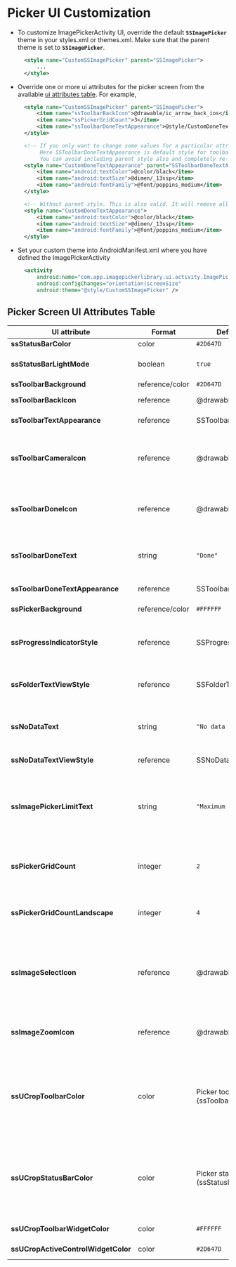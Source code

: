 # Picker UI Customization
* To customize ImagePickerActivity UI, override the default **`SSImagePicker`** theme in your styles.xml or themes.xml. Make sure that the parent theme is set to **`SSImagePicker`**.

  ```xml
    <style name="CustomSSImagePicker" parent="SSImagePicker">
        ...      
    </style>
  ```
* Override one or more ui attributes for the picker screen from the available [ui attributes table](#picker-screen-ui-attributes-table). For example,
  ```xml
    <style name="CustomSSImagePicker" parent="SSImagePicker">
        <item name="ssToolbarBackIcon">@drawable/ic_arrow_back_ios</item>
        <item name="ssPickerGridCount">3</item>
        <item name="ssToolbarDoneTextAppearance">@style/CustomDoneTextAppearance</item>
    </style>

    <!-- If you only want to change some values for a particular attribute it is better to add default style of that attribute as parent style.
         Here SSToolbarDoneTextAppearance is default style for toolbar's done text. 
         You can avoid including parent style also and completely re-write your own definition of toolbar's done text's text appearance-->
    <style name="CustomDoneTextAppearance" parent="SSToolbarDoneTextAppearance">
        <item name="android:textColor">@color/black</item>
        <item name="android:textSize">@dimen/_13ssp</item>
        <item name="android:fontFamily">@font/poppins_medium</item>
    </style>

    <!-- Without parent style. This is also valid. It will remove all the parent values for that style. -->
    <style name="CustomDoneTextAppearance">
        <item name="android:textColor">@color/black</item>
        <item name="android:textSize">@dimen/_13ssp</item>
        <item name="android:fontFamily">@font/poppins_medium</item>
    </style>
  ```
* Set your custom theme into AndroidManifest.xml where you have defined the ImagePickerActivity
  ```xml
    <activity
        android:name="com.app.imagepickerlibrary.ui.activity.ImagePickerActivity"
        android:configChanges="orientation|screenSize"
        android:theme="@style/CustomSSImagePicker" />
  ```

## Picker Screen UI Attributes Table

| UI attribute                        | Format          | Default value/style                             | Description                                                                                                                                                    |
|-------------------------------------|-----------------|-------------------------------------------------|----------------------------------------------------------------------------------------------------------------------------------------------------------------|
| **ssStatusBarColor**                | color           | `#2D647D`                                       | Status bar color                                                                                                                                               |
| **ssStatusBarLightMode**            | boolean         | `true`                                          | Used to determine status bar is in light or dark mode                                                                                                          |
| **ssToolbarBackground**             | reference/color | `#2D647D`                                       | Toolbar background                                                                                                                                             |
| **ssToolbarBackIcon**               | reference       | @drawable/ic_ss_arrow_back                      | Toolbar back button drawable image                                                                                                                             |
| **ssToolbarTextAppearance**         | reference       | SSToolbarTitleTextAppearance                    | Toolbar title text appearance                                                                                                                                  |
| **ssToolbarCameraIcon**             | reference       | @drawable/ic_ss_camera                          | Toolbar camera button drawable image. You can hide the icon via **cameraIcon(false)** in picker configuration.                                                 |
| **ssToolbarDoneIcon**               | reference       | @drawable/ic_ss_done                            | Toolbar done button drawable image. By default the icon will be displayed for done.                                                                            |
| **ssToolbarDoneText**               | string          | `"Done"`                                        | Toolbar done button text. You can show the text via **doneIcon(false)** in picker configuration                                                                |
| **ssToolbarDoneTextAppearance**     | reference       | SSToolbarDoneTextAppearance                     | Toolbar done button text appearance.                                                                                                                           |
| **ssPickerBackground**              | reference/color | `#FFFFFF`                                       | Picker screen surface background.                                                                                                                              |
| **ssProgressIndicatorStyle**        | reference       | SSProgressIndicatorStyle                        | Style for the circular progress indicator which is displayed while the images are being fetched.                                                               |
| **ssFolderTextViewStyle**           | reference       | SSFolderTextStyle                               | Text view style for the folder name which appears on the folder.                                                                                               |
| **ssNoDataText**                    | string          | `"No data found"`                               | Text which is showed to user when there is no image in a folder or no images are found.                                                                        |
| **ssNoDataTextViewStyle**           | reference       | SSNoDataTextStyle                               | Text view style for the no data text view.                                                                                                                     |
| **ssImagePickerLimitText**          | string          | `"Maximum selection reached"`                   | The text which will be displayed to user when the user tries to select more images then the specified pick limit. This message will be displayed as **Toast**. |
| **ssPickerGridCount**               | integer         | `2`                                             | Grid count for the picker screen in **Portrait** mode. It will be same for both folder and image.                                                              |
| **ssPickerGridCountLandscape**      | integer         | `4`                                             | Grid count for the picker screen in **Landscape** mode. It will be same for both folder and image.                                                             |
| **ssImageSelectIcon**               | reference       | @drawable/ic_ss_check_circle                    | Drawable icon which is used to indicate that the image is selected. It is displayed on top of selected image in multiple selection mode.                       |
| **ssImageZoomIcon**                 | reference       | @drawable/ic_ss_zoom_eye                        | Drawable icon which is used to open image in dialog mode to see the image in full view mode.                                                                   |
| **ssUCropToolbarColor**             | color           | Picker toolbar background (ssToolbarBackground) | UCrop activity toolbar color. The default value is ssToolbarBackground so that both can be same. You can override the UCrop value by specifying your color.    |
| **ssUCropStatusBarColor**           | color           | Picker status bar color (ssStatusBarColor)      | UCrop activity status bar color. The default value is ssStatusBarColor so that both can be same. You can override the UCrop value by specifying your color.    |
| **ssUCropToolbarWidgetColor**       | color           | `#FFFFFF`                                       | UCrop activity toolbar widget color.                                                                                                                           |
| **ssUCropActiveControlWidgetColor** | color           | `#2D647D`                                       | UCrop activity active control widget color.                                                                                                                    |